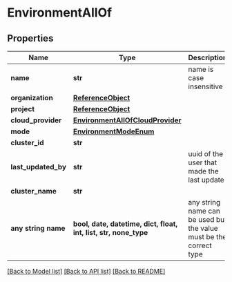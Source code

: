 # EnvironmentAllOf


## Properties
Name | Type | Description | Notes
------------ | ------------- | ------------- | -------------
**name** | **str** | name is case insensitive | 
**organization** | [**ReferenceObject**](ReferenceObject.md) |  | 
**project** | [**ReferenceObject**](ReferenceObject.md) |  | 
**cloud_provider** | [**EnvironmentAllOfCloudProvider**](EnvironmentAllOfCloudProvider.md) |  | 
**mode** | [**EnvironmentModeEnum**](EnvironmentModeEnum.md) |  | 
**cluster_id** | **str** |  | 
**last_updated_by** | **str** | uuid of the user that made the last update | [optional] 
**cluster_name** | **str** |  | [optional] 
**any string name** | **bool, date, datetime, dict, float, int, list, str, none_type** | any string name can be used but the value must be the correct type | [optional]

[[Back to Model list]](../README.md#documentation-for-models) [[Back to API list]](../README.md#documentation-for-api-endpoints) [[Back to README]](../README.md)


